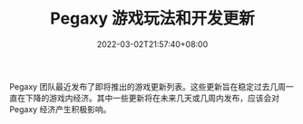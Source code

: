 ﻿---
title: "Pegaxy 游戏玩法和开发更新"
date: 2022-03-02T21:57:40+08:00
lastmod: 2022-03-02T16:45:40+08:00
draft: false
authors: ["Roger"]
description: "Pegaxy 团队最近发布了即将推出的游戏更新列表。这些更新旨在稳定过去几周一直在下降的游戏内经济。其中一些更新将在未来几天或几周内发布，应该会对 Pegaxy 经济产生积极影响。"
featuredImage: "pegaxy-gameplay-and-development-updates.jpg"
tags: ["Virtual World","虚拟世界","Play to Earn"]
categories: ["news"]
news: ["虚拟世界"]
weight: 
lightgallery: true
pinned: false
recommend: false
recommend1: false
---

Pegaxy 团队最近发布了即将推出的游戏更新列表。这些更新旨在稳定过去几周一直在下降的游戏内经济。其中一些更新将在未来几天或几周内发布，应该会对 Pegaxy 经济产生积极影响。

<!--more-->

